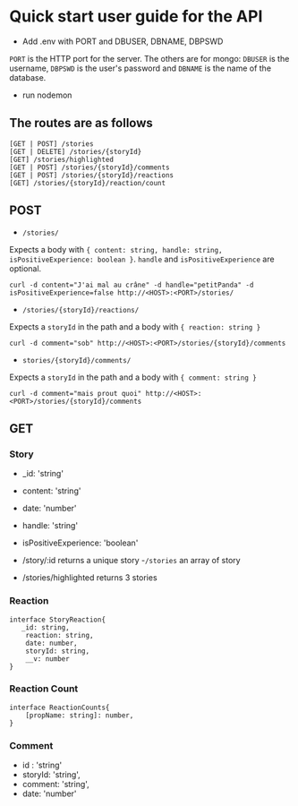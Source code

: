 # Quick start user guide for the API

- Add .env with PORT and DBUSER, DBNAME, DBPSWD

`PORT` is the HTTP port for the server. The others are for
mongo: `DBUSER` is the username, `DBPSWD` is the user's
password and `DBNAME` is the name of the database.

- run nodemon

## The routes are as follows

```
[GET | POST] /stories
[GET | DELETE] /stories/{storyId}
[GET] /stories/highlighted
[GET | POST] /stories/{storyId}/comments
[GET | POST] /stories/{storyId}/reactions
[GET] /stories/{storyId}/reaction/count
```

## POST

- `/stories/`

Expects a body with
`{ content: string, handle: string, isPositiveExperience: boolean }`.
`handle` and `isPositiveExperience` are optional.

`curl -d content="J'ai mal au crâne" -d handle="petitPanda" -d isPositiveExperience=false http://<HOST>:<PORT>/stories/`

- `/stories/{storyId}/reactions/`

Expects a `storyId` in the path and a body with
`{ reaction: string }`

`curl -d comment="sob" http://<HOST>:<PORT>/stories/{storyId}/comments`

- `stories/{storyId}/comments/`

Expects a `storyId` in the path and a body with
`{ comment: string }`

`curl -d comment="mais prout quoi" http://<HOST>:<PORT>/stories/{storyId}/comments`

## GET

### Story

- _id: 'string'
- content: 'string'
- date: 'number'
- handle: 'string'
- isPositiveExperience: 'boolean'

- /story/:id returns a unique story
-`/stories` an array of story
- /stories/highlighted returns 3 stories

### Reaction

```
interface StoryReaction{
   _id: string,
    reaction: string,
    date: number,
    storyId: string,
    __v: number
}

```

### Reaction Count

```
interface ReactionCounts{
    [propName: string]: number,
}
```

### Comment

- id : 'string'
- storyId: 'string',
- comment: 'string',
- date: 'number'
